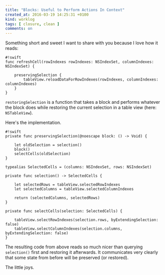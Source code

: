 ```yaml
---
title: "Blocks: Useful to Perform Actions In Context"
created_at: 2016-03-19 14:25:31 +0100
kind: worklog
tags: [ closure, clean ]
comments: on
---
```



Something short and sweet I want to share with you because I love how it reads:

    #!swift
    func refreshCell(rowIndexes rowIndexes: NSIndexSet, columnIndexes: NSIndexSet) {
        
        preservingSelection {
            tableView.reloadDataForRowIndexes(rowIndexes, columnIndexes: columnIndexes)
        }
    }

`restoringSelection` is a function that takes a block and performs whatever the block does while restoring the current selection in a table view (here: `NSTableView`).

Here's the implementation.

    #!swift
    private func preservingSelection(@noescape block: () -> Void) {

        let oldSelection = selection()
        block()
        selectCells(oldSelection)
    }

    typealias SelectedCells = (columns: NSIndexSet, rows: NSIndexSet)

    private func selection() -> SelectedCells {

        let selectedRows = tableView.selectedRowIndexes
        let selectedColumns = tableView.selectedColumnIndexes

        return (selectedColumns, selectedRows)
    }

    private func selectCells(selection: SelectedCells) {

        tableView.selectRowIndexes(selection.rows, byExtendingSelection: false)
        tableView.selectColumnIndexes(selection.columns, byExtendingSelection: false)
    }

The resulting code from above reads so much nicer than querying `selection()` first and restoring it afterwards. It communicates very clearly that some state from before will be preserved (or restored). 

The little joys.
